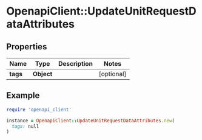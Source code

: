 # OpenapiClient::UpdateUnitRequestDataAttributes

## Properties

| Name | Type | Description | Notes |
| ---- | ---- | ----------- | ----- |
| **tags** | **Object** |  | [optional] |

## Example

```ruby
require 'openapi_client'

instance = OpenapiClient::UpdateUnitRequestDataAttributes.new(
  tags: null
)
```

